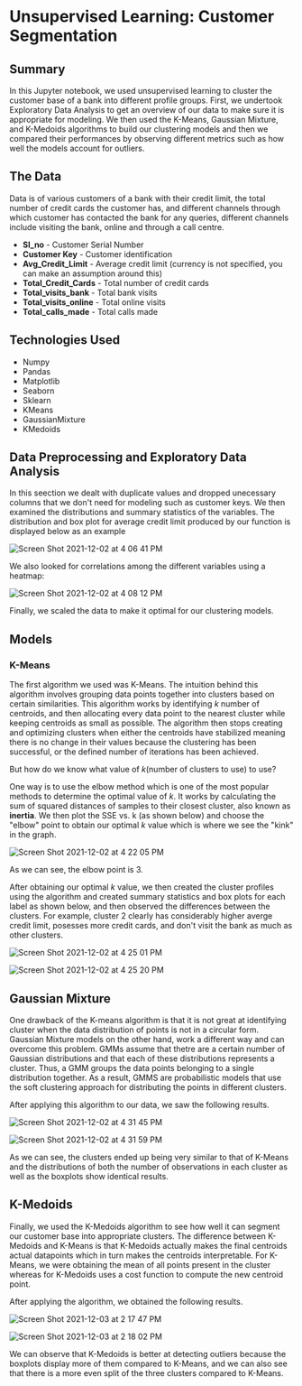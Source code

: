 # Unsupervised Learning: Customer Segmentation

## Summary

In this Jupyter notebook, we used unsupervised learning to cluster the customer base of a bank into different profile groups. First, we undertook Exploratory Data Analysis to get an overview of our data to make sure it is appropriate for modeling. We then used the K-Means, Gaussian Mixture, and K-Medoids algorithms to build our clustering models and then we compared their performances by observing different metrics such as how well the models account for outliers. 

## The Data

Data is of various customers of a bank with their credit limit, the total number of credit cards the customer has, and different channels through which customer has contacted the bank for any queries, different channels include visiting the bank, online and through a call centre.

- **Sl_no** - Customer Serial Number
- **Customer Key** - Customer identification
- **Avg_Credit_Limit**	- Average credit limit (currency is not specified, you can make an assumption around this)
- **Total_Credit_Cards**	- Total number of credit cards 
- **Total_visits_bank**	- Total bank visits
- **Total_visits_online** -	 Total online visits
- **Total_calls_made** - Total calls made

## Technologies Used

* Numpy
* Pandas
* Matplotlib
* Seaborn
* Sklearn
* KMeans
* GaussianMixture
* KMedoids

## Data Preprocessing and Exploratory Data Analysis

In this seection we dealt with duplicate values and dropped unecessary columns that we don't need for modeling such as customer keys. We then examined the distributions and summary statistics of the variables. The distribution and box plot for average credit limit produced by our function is displayed below as an example

![Screen Shot 2021-12-02 at 4 06 41 PM](https://user-images.githubusercontent.com/88220704/144510816-04ad2a37-17f6-428d-b6e6-aaeea487d46c.png)

We also looked for correlations among the different variables using a heatmap: 

![Screen Shot 2021-12-02 at 4 08 12 PM](https://user-images.githubusercontent.com/88220704/144511020-ab3fc316-93ec-4a6a-a466-61aa82591175.png)

Finally, we scaled the data to make it optimal for our clustering models. 

## Models 

### K-Means

The first algorithm we used was K-Means. The intuition behind this algorithm involves grouping data points together into clusters based on certain similarities. This algorithm works by identifying *k* number of centroids, and then allocating every data point to the nearest cluster while keeping centroids as small as possible. The algorithm then stops creating and optimizing clusters when either the centroids have stabilized meaning there is no change in their values because the clustering has been successful, or the defined number of iterations has been achieved. 

But how do we know what value of *k*(number of clusters to use) to use? 

One way is to use the elbow method which is one of the most popular methods to determine the optimal value of *k*. It works by calculating the sum of squared distances of samples to their closest cluster, also known as **inertia**. We then plot the SSE vs. k  (as shown below) and choose the "elbow" point to obtain our optimal *k* value which is where we see the "kink" in the graph. 

![Screen Shot 2021-12-02 at 4 22 05 PM](https://user-images.githubusercontent.com/88220704/144512693-d71c6af5-067d-4840-b481-a26ed9d85919.png)

As we can see, the elbow point is 3. 

After obtaining our optimal *k* value, we then created the cluster profiles using the algorithm and created summary statistics and box plots for each label as shown below, and then observed the differences between the clusters. For example, cluster 2 clearly has considerably higher averge credit limit, posesses more credit cards, and don't visit the bank as much as other clusters. 

![Screen Shot 2021-12-02 at 4 25 01 PM](https://user-images.githubusercontent.com/88220704/144513048-b7c619f7-a33b-44f8-a0a8-a3d94eefb3a8.png)

![Screen Shot 2021-12-02 at 4 25 20 PM](https://user-images.githubusercontent.com/88220704/144513081-d0b94f3f-ed61-44ac-933e-937c6abdf2e0.png)


## Gaussian Mixture

One drawback of the K-means algorithm is that it is not great at identifying cluster when the data distribution of points is not in a circular form. Gaussian Mixture models on the other hand, work a different way and can overcome this problem. GMMs assume that thetre are a certain number of Gaussian distributions and that each of these distributions represents a cluster. Thus, a GMM groups the data points belonging to a single distribution together. As a result, GMMS are probabilistic models that use the soft clustering approach for distributing the points in different clusters. 

After applying this algorithm to our data, we saw the following results. 

![Screen Shot 2021-12-02 at 4 31 45 PM](https://user-images.githubusercontent.com/88220704/144513797-2e830040-d021-4556-8b20-08a19145c5d1.png)

![Screen Shot 2021-12-02 at 4 31 59 PM](https://user-images.githubusercontent.com/88220704/144513822-ddbf3cc8-bdb0-4aa6-b538-694a2bc8381f.png)

As we can see, the clusters ended up being very similar to that of K-Means and the distributions of both the number of observations in each cluster as well as the boxplots show identical results. 

## K-Medoids

Finally, we used the K-Medoids algorithm to see how well it can segment our customer base into appropriate clusters. The difference between K-Medoids and K-Means is that K-Medoids actually makes the final centroids actual datapoints which in turn makes the centroids interpretable. For K-Means, we were obtaining the mean of all points present in the cluster whereas for K-Medoids uses a cost function to compute the new centroid point. 

After applying the algorithm, we obtained the following results. 

![Screen Shot 2021-12-03 at 2 17 47 PM](https://user-images.githubusercontent.com/88220704/144667421-a803e10c-f36d-48bd-ae6b-4b15468403c4.png)

![Screen Shot 2021-12-03 at 2 18 02 PM](https://user-images.githubusercontent.com/88220704/144667446-0599ac5b-e492-4f38-9519-8ef026c460fd.png)

We can observe that K-Medoids is better at detecting outliers because the boxplots display more of them compared to K-Means, and we can also see that there is a more even split of the three clusters compared to K-Means. 



